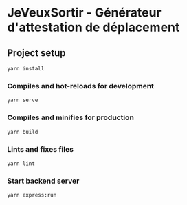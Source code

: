 # JeVeuxSortir - Générateur d'attestation de déplacement

## Project setup

```
yarn install
```

### Compiles and hot-reloads for development

```
yarn serve
```

### Compiles and minifies for production

```
yarn build
```

### Lints and fixes files

```
yarn lint
```

### Start backend server

```
yarn express:run
```
